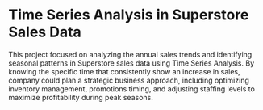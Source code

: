 # Time Series Analysis in Superstore Sales Data
This project focused on analyzing the annual sales trends and identifying seasonal patterns in Superstore sales data using Time Series Analysis.
By knowing the specific time that consistently show an increase in sales, company could plan a strategic business approach, including optimizing inventory management, promotions timing, and adjusting staffing levels to maximize profitability during peak seasons.
